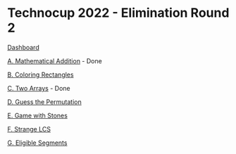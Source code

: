 # Technocup 2022 - Elimination Round 2

[Dashboard](https://codeforces.com/contest/1584)

[A. Mathematical Addition](https://codeforces.com/contest/1584/problem/A) - Done

[B. Coloring Rectangles](https://codeforces.com/contest/1584/problem/B)

[C. Two Arrays](https://codeforces.com/contest/1584/problem/C) - Done

[D. Guess the Permutation](https://codeforces.com/contest/1584/problem/D)

[E. Game with Stones](https://codeforces.com/contest/1584/problem/E)

[F. Strange LCS](https://codeforces.com/contest/1584/problem/F)

[G. Eligible Segments](https://codeforces.com/contest/1584/problem/G)
